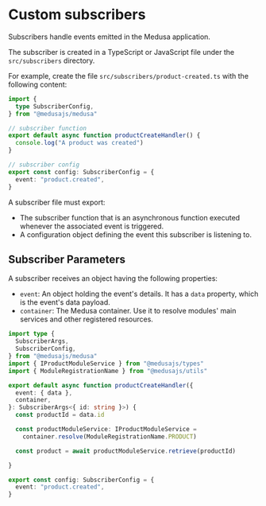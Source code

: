 # Custom subscribers

Subscribers handle events emitted in the Medusa application.

The subscriber is created in a TypeScript or JavaScript file under the `src/subscribers` directory.

For example, create the file `src/subscribers/product-created.ts` with the following content:

```ts
import {
  type SubscriberConfig,
} from "@medusajs/medusa"

// subscriber function
export default async function productCreateHandler() {
  console.log("A product was created")
}

// subscriber config
export const config: SubscriberConfig = {
  event: "product.created",
}
```

A subscriber file must export:

- The subscriber function that is an asynchronous function executed whenever the associated event is triggered.
- A configuration object defining the event this subscriber is listening to.

## Subscriber Parameters

A subscriber receives an object having the following properties:

- `event`: An object holding the event's details. It has a `data` property, which is the event's data payload.
- `container`: The Medusa container. Use it to resolve modules' main services and other registered resources.

```ts
import type {
  SubscriberArgs,
  SubscriberConfig,
} from "@medusajs/medusa"
import { IProductModuleService } from "@medusajs/types"
import { ModuleRegistrationName } from "@medusajs/utils"

export default async function productCreateHandler({
  event: { data },
  container,
}: SubscriberArgs<{ id: string }>) {
  const productId = data.id

  const productModuleService: IProductModuleService =
    container.resolve(ModuleRegistrationName.PRODUCT)

  const product = await productModuleService.retrieve(productId)

}

export const config: SubscriberConfig = {
  event: "product.created",
}
```